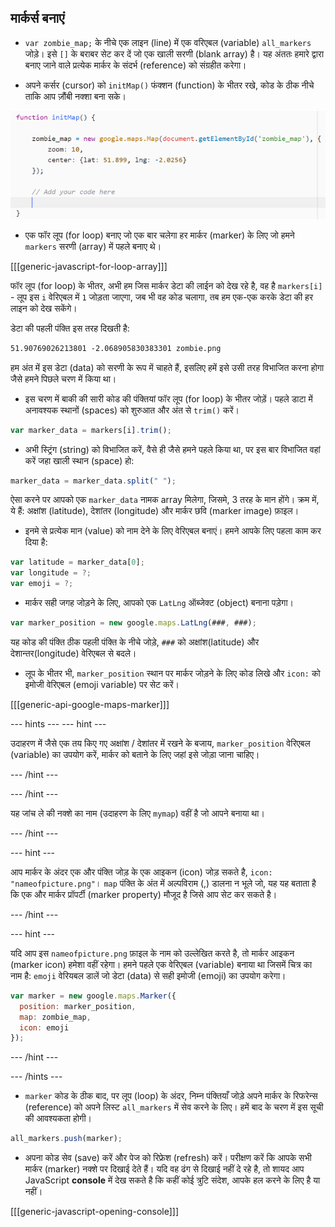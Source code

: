 ## मार्कर्स बनाएं

+ `var zombie_map;` के नीचे एक लाइन (line) में एक वरिएबल (variable) `all_markers` जोड़े। इसे `[]` के बराबर सेट कर दें जो एक खाली सरणी (blank array) है। यह अंततः हमारे द्वारा बनाए जाने वाले प्रत्येक मार्कर के संदर्भ (reference) को संग्रहीत करेगा।

+ अपने कर्सर (cursor) को `initMap()` फंक्शन (function) के भीतर रखे, कोड के ठीक नीचे ताकि आप ज़ौंबी नक्शा बना सके।

![यहां मार्कर कोड (marker code) जोड़ें](images/add-marker-code.png)

+ एक फॉर लूप (for loop) बनाए जो एक बार चलेगा हर मार्कर (marker) के लिए जो हमने `markers` सरणी (array) में पहले बनाए थे।

[[[generic-javascript-for-loop-array]]]

फॉर लूप (for loop) के भीतर, अभी हम जिस मार्कर डेटा की लाईन को देख रहे है, वह है `markers[i]` - लूप इस `i` वेरिएबल में `1` जोड़ता जाएगा, जब भी वह कोड चलागा, तब हम एक-एक करके डेटा की हर लाइन को देख सकेंगे।

डेटा की पहली पंक्ति इस तरह दिखती है:

```html
51.90769026213801 -2.068905830383301 zombie.png
```

हम अंत में इस डेटा (data) को सरणी के रूप में चाहते हैं, इसलिए हमें इसे उसी तरह विभाजित करना होगा जैसे हमने पिछले चरण में किया था।

+ इस चरण में बाकी की सारी कोड की पंक्तियां फॉर लूप (for loop) के भीतर जोड़ें। पहले डाटा में अनावश्यक स्थानों (spaces) को शुरुआत और अंत से `trim()` करें।

```JavaScript
var marker_data = markers[i].trim();
```

+ अभी स्ट्रिंग (string) को विभाजित करें, वैसे ही जैसे हमने पहले किया था, पर इस बार विभाजित वहां करें जहा खाली स्थान (space) हो:

```JavaScript
marker_data = marker_data.split(" ");
```

ऐसा करने पर आपको एक `marker_data` नामक array मिलेगा, जिसमे, 3 तरह के मान होंगे। क्रम में, ये हैं: अक्षांश (latitude), देशांतर (longitude) और मार्कर छवि (marker image) फ़ाइल।

+ इनमे से प्रत्येक मान (value) को नाम देने के लिए वेरिएबल बनाएं। हमने आपके लिए पहला काम कर दिया है:

```JavaScript
var latitude = marker_data[0];
var longitude = ?;
var emoji = ?;
```

+ मार्कर सही जगह जोड़ने के लिए, आपको एक `LatLng` ऑब्जेक्ट (object) बनाना पड़ेगा।

```JavaScript
var marker_position = new google.maps.LatLng(###, ###);
```

यह कोड की पंक्ति ठीक पहली पंक्ति के नीचे जोड़े, `###` को अक्षांश(latitude) और देशान्तर(longitude) वेरिएबल से बदले।

+ लूप के भीतर भी, `marker_position` स्थान पर मार्कर जोड़ने के लिए कोड लिखे और `icon:` को इमोजी वेरिएबल (emoji variable) पर सेट करें।

[[[generic-api-google-maps-marker]]]

--- hints ---
 --- hint ---

उदाहरण में जैसे एक तय किए गए अक्षांश / देशांतर में रखने के बजाय, `marker_position` वेरिएबल (variable) का उपयोग करें, मार्कर को बताने के लिए जहां इसे जोड़ा जाना चाहिए।

--- /hint ---

--- /hint ---

यह जांच ले की नक्शे का नाम (उदाहरण के लिए `mymap`) वहीं है जो आपने बनाया था।

--- /hint ---

--- hint ---

आप मार्कर के अंदर एक और पंक्ति जोड़ के एक आइकन (icon) जोड़ सकते है, `icon: "nameofpicture.png"`। `map` पंक्ति के अंत में अल्पविराम (,) डालना न भूले जो, यह यह बताता है कि एक और मार्कर प्रॉपर्टी (marker property) मौजूद है जिसे आप सेट कर सकते है।

--- /hint ---

--- hint ---

यदि आप इस `nameofpicture.png` फ़ाइल के नाम को उल्लेखित करते है, तो मार्कर आइकन (marker icon) हमेशा वहीं रहेगा। हमने पहले एक वेरिएबल (variable) बनाया था जिसमें चित्र का नाम है: `emoji` वेरियबल डालें जो डेटा (data) से सही इमोजी (emoji) का उपयोग करेगा।

```JavaScript
var marker = new google.maps.Marker({
  position: marker_position,
  map: zombie_map,
  icon: emoji
});
```

--- /hint ---

--- /hints ---

+ `marker` कोड के ठीक बाद, पर लूप (loop) के अंदर, निम्न पंक्तियाँ जोड़े अपने मार्कर के रिफरेन्स (reference) को अपने लिस्ट `all_markers` में सेव करने के लिए। हमें बाद के चरण में इस सूची की आवश्यकता होगी।

```JavaScript
all_markers.push(marker);
```

+ अपना कोड सेव (save) करें और पेज को रिफ्रेश (refresh) करें। परीक्षण करें कि आपके सभी मार्कर (marker) नक्शे पर दिखाई देते हैं। यदि वह ढंग से दिखाई नहीं दे रहे है, तो शायद आप JavaScript **console** में देख सकते है कि कहीं कोई त्रुटि संदेश, आपके हल करने के लिए है या नहीं।

[[[generic-javascript-opening-console]]]